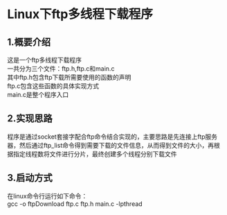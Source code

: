 # Linux下ftp多线程下载程序
## 1.概要介绍
这是一个ftp多线程下载程序<br>
一共分为三个文件：ftp.h,ftp.c和main.c<br>
其中ftp.h包含ftp下载所需要使用的函数的声明<br>
ftp.c包含这些函数的具体实现方式<br>
main.c是整个程序入口<br>
## 2.实现思路
程序是通过socket套接字配合ftp命令结合实现的，主要思路是先连接上ftp服务器，然后通过ftp_list命令得到需要下载的文件信息，从而得到文件的大小，再根据指定线程数将文件进行分片，最终创建多个线程分别下载文件
## 3.启动方式
在linux命令行运行如下命令：<br>
gcc -o ftpDownload ftp.c ftp.h main.c -lpthread
